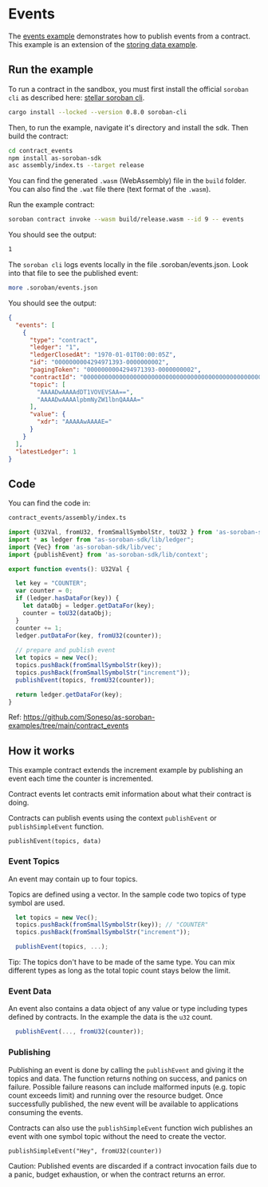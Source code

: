 # Events

The [events example](https://github.com/Soneso/as-soroban-examples/tree/main/contract_events) demonstrates how to publish events from a contract. This example is an extension of the [storing data example](https://github.com/Soneso/as-soroban-examples/tree/main/increment).


## Run the example

To run a contract in the sandbox, you must first install the official `soroban cli` as described here: [stellar soroban cli](https://github.com/stellar/soroban-cli).

```sh
cargo install --locked --version 0.8.0 soroban-cli
```

Then, to run the example, navigate it's directory and install the sdk. Then build the contract:

```sh
cd contract_events
npm install as-soroban-sdk
asc assembly/index.ts --target release
```

You can find the generated `.wasm` (WebAssembly) file in the `build` folder. You can also find the `.wat` file there (text format of the `.wasm`).

Run the example contract:

```sh
soroban contract invoke --wasm build/release.wasm --id 9 -- events
```

You should see the output:
```sh
1
```

The `soroban cli` logs events locally in the file .soroban/events.json. Look into that file to see the published event:

```sh
more .soroban/events.json 
```

You should see the output:
```json
{
  "events": [
    {
      "type": "contract",
      "ledger": "1",
      "ledgerClosedAt": "1970-01-01T00:00:05Z",
      "id": "0000000004294971393-0000000002",
      "pagingToken": "0000000004294971393-0000000002",
      "contractId": "0000000000000000000000000000000000000000000000000000000000000009",
      "topic": [
        "AAAADwAAAAdDT1VOVEVSAA==",
        "AAAADwAAAAlpbmNyZW1lbnQAAAA="
      ],
      "value": {
        "xdr": "AAAAAwAAAAE="
      }
    }
  ],
  "latestLedger": 1
}
```

## Code

You can find the code in:

```sh
contract_events/assembly/index.ts
```

```typescript
import {U32Val, fromU32, fromSmallSymbolStr, toU32 } from 'as-soroban-sdk/lib/value';
import * as ledger from "as-soroban-sdk/lib/ledger";
import {Vec} from 'as-soroban-sdk/lib/vec';
import {publishEvent} from 'as-soroban-sdk/lib/context';

export function events(): U32Val {

  let key = "COUNTER";
  var counter = 0;
  if (ledger.hasDataFor(key)) {
    let dataObj = ledger.getDataFor(key);
    counter = toU32(dataObj);
  }
  counter += 1;
  ledger.putDataFor(key, fromU32(counter));
  
  // prepare and publish event
  let topics = new Vec();
  topics.pushBack(fromSmallSymbolStr(key));
  topics.pushBack(fromSmallSymbolStr("increment"));
  publishEvent(topics, fromU32(counter));

  return ledger.getDataFor(key);
}
```

Ref: https://github.com/Soneso/as-soroban-examples/tree/main/contract_events

## How it works

This example contract extends the increment example by publishing an event each time the counter is incremented.

Contract events let contracts emit information about what their contract is doing.

Contracts can publish events using the context ```publishEvent``` or ```publishSimpleEvent```  function.

```publishEvent(topics, data)``` 

### Event Topics

An event may contain up to four topics.

Topics are defined using a vector. In the sample code two topics of type symbol are used.

```typescript
  let topics = new Vec();
  topics.pushBack(fromSmallSymbolStr(key)); // "COUNTER"
  topics.pushBack(fromSmallSymbolStr("increment"));

  publishEvent(topics, ...);
```

Tip: The topics don't have to be made of the same type. You can mix different types as long as the total topic count stays below the limit.

### Event Data

An event also contains a data object of any value or type including types defined by contracts. In the example the data is the `u32` count.

```typescript
  publishEvent(..., fromU32(counter));
```

### Publishing

Publishing an event is done by calling the ```publishEvent``` and giving it the topics and data. The function returns nothing on success, and panics on failure. Possible failure reasons can include malformed inputs (e.g. topic count exceeds limit) and running over the resource budget. Once successfully published, the new event will be available to applications consuming the events.

Contracts can also use the ```publishSimpleEvent``` function wich publishes an event with one symbol topic without the need to create the vector.

```publishSimpleEvent("Hey", fromU32(counter))```

Caution: Published events are discarded if a contract invocation fails due to a panic, budget exhaustion, or when the contract returns an error.
